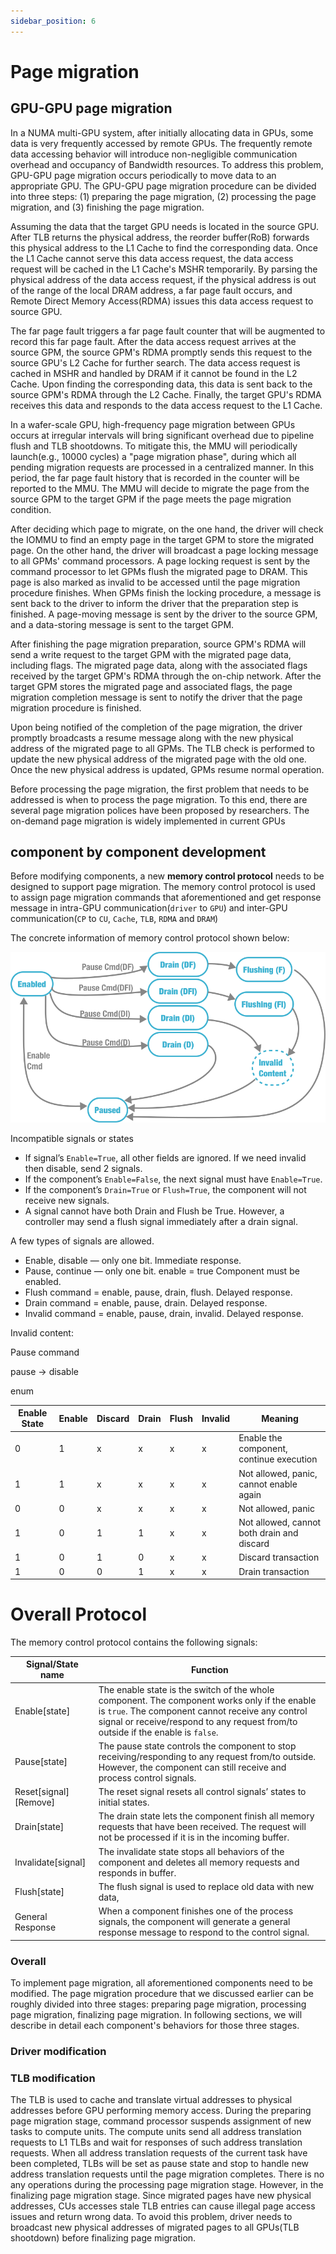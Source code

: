 ```yaml
---
sidebar_position: 6
---
```


# Page migration

## GPU-GPU page migration
In a NUMA multi-GPU system, after initially allocating data in GPUs, some data is very frequently accessed by remote GPUs. The frequently remote data accessing behavior will introduce non-negligible communication overhead and occupancy of Bandwidth resources. To address this problem, GPU-GPU page migration occurs periodically to move data to an appropriate GPU. The GPU-GPU page migration procedure can be divided into three steps: (1) preparing the page migration, (2) processing the page migration, and (3) finishing the page migration.

Assuming the data that the target GPU needs is located in the source GPU. After TLB returns the physical address, the reorder buffer(RoB) forwards this physical address to the L1 Cache to find the corresponding data. Once the L1 Cache cannot serve this data access request, the data access request will be cached in the L1 Cache's MSHR temporarily. By parsing the physical address of the data access request, if the physical address is out of the range of the local DRAM address, a far page fault occurs, and Remote Direct Memory Access(RDMA) issues this data access request to source GPU. 

The far page fault triggers a far page fault counter that will be augmented to record this far page fault. After the data access request arrives at the source GPM, the source GPM's RDMA promptly sends this request to the source GPU's L2 Cache for further search. The data access request is cached in MSHR and handled by DRAM if it cannot be found in the L2 Cache. Upon finding the corresponding data, this data is sent back to the source GPM's RDMA through the L2 Cache. Finally, the target GPU's RDMA receives this data and responds to the data access request to the L1 Cache. 

In a wafer-scale GPU, high-frequency page migration between GPUs occurs at irregular intervals will bring significant overhead due to pipeline flush and TLB shootdowns. To mitigate this, the MMU will periodically launch(e.g., 10000 cycles) a "page migration phase", during which all pending migration requests are processed in a centralized manner. In this period, the far page fault history that is recorded in the counter will be reported to the MMU. The MMU will decide to migrate the page from the source GPM to the target GPM if the page meets the page migration condition. 

After deciding which page to migrate, on the one hand, the driver will check the IOMMU to find an empty page in the target GPM to store the migrated page. On the other hand, the driver will broadcast a page locking message to all GPMs' command processors. A page locking request is sent by the command processor to let GPMs flush the migrated page to DRAM. This page is also marked as invalid to be accessed until the page migration procedure finishes. When GPMs finish the locking procedure, a message is sent back to the driver to inform the driver that the preparation step is finished. A page-moving message is sent by the driver to the source GPM, and a data-storing message is sent to the target GPM. 

After finishing the page migration preparation, source GPM's RDMA will send a write request to the target GPM with the migrated page data, including flags. The migrated page data, along with the associated flags received by the target GPM's RDMA through the on-chip network. After the target GPM stores the migrated page and associated flags, the page migration completion message is sent to notify the driver that the page migration procedure is finished.  

Upon being notified of the completion of the page migration, the driver promptly broadcasts a resume message along with the new physical address of the migrated page to all GPMs. The TLB check is performed to update the new physical address of the migrated page with the old one. Once the new physical address is updated, GPMs resume normal operation.

Before processing the page migration, the first problem that needs to be addressed is when to process the page migration. To this end, there are several page migration polices have been proposed by researchers. The on-demand page migration is widely implemented in current GPUs

## component by component development
Before modifying components, a new __memory control protocol__ needs to be designed to support page migration. The memory control protocol is used to assign page migration commands that aforementioned and get response message in intra-GPU communication(`driver` to `GPU`) and inter-GPU communication(`CP` to `CU`, `Cache`, `TLB`, `RDMA` and `DRAM`)

The concrete information of memory control protocol shown below:

 ![Protocol](./figures/Ideal_memory_controller_FSM.svg)

<!-- <img
  src="./figures/Ideal_memory_controller_FSM.svg"
  alt="FSM"
  style={{ width: '60%', maxWidth: '600px' }}
/> -->

Incompatible signals or states

- If signal’s `Enable=True`, all other fields are ignored. If we need invalid then disable, send 2 signals.
- If the component’s `Enable=False`, the next signal must have `Enable=True`.
- If the component’s `Drain=True` or `Flush=True`, the component will not receive new signals.
- A signal cannot have both Drain and Flush be True. However, a controller may send a flush signal immediately after a drain signal.

A few types of signals are allowed.

- Enable, disable  — only one bit. Immediate response.
- Pause, continue — only one bit. enable = true Component must be enabled.
- Flush command = enable, pause, drain, flush. Delayed response.
- Drain command = enable, pause, drain. Delayed response.
- Invalid command = enable, pause, drain, invalid. Delayed response.

Invalid content: 

Pause command

pause → disable

enum

| Enable State | Enable | Discard | Drain | Flush | Invalid | Meaning |
| --- | --- | --- | --- | --- | --- | --- |
| 0 | 1 | x | x | x | x | Enable the component, continue execution |
| 1 | 1 | x | x | x | x | Not allowed, panic, cannot enable again |
| 0 | 0 | x | x | x | x | Not allowed, panic |
| 1 | 0 | 1 | 1 | x | x | Not allowed, cannot both drain and discard |
| 1 | 0 | 1 | 0 | x | x | Discard transaction |
| 1 | 0 | 0 | 1 | x | x | Drain transaction |

# Overall Protocol

The memory control protocol contains the following signals: 

| Signal/State name | Function |
| --- | --- |
| Enable[state] | The enable state is the switch of the whole component. The component works only if the enable is `true`. The component cannot receive any control signal or receive/respond to any request from/to outside if the enable is `false`. |
| Pause[state]  | The pause state controls the component to stop receiving/responding to any request from/to outside. However, the component can still receive and process control signals. |
| Reset[signal] [Remove] | The reset signal resets all control signals’ states to initial states.  |
| Drain[state] | The drain state lets the component finish all memory requests that have been received. The request will not be processed if it is in the incoming buffer.  |
| Invalidate[signal] | The invalidate state stops all behaviors of the component and deletes all memory requests and responds in buffer. |
| Flush[state] | The flush signal is used to replace old data with new data,  |
| General Response | When a component finishes one of the process signals, the component will generate a general response message to respond to the control signal.  |

### Overall 
To implement page migration, all aforementioned components need to be modified. The page migration procedure that we discussed earlier can be roughly divided into three stages: preparing page migration, processing page migration, finalizing page migration. In following sections, we will describe in detail each component's behaviors for those three stages.

### Driver modification


### TLB modification
<!-- Only CU needs to execute draining operation, when CU stops continuously execute new tasks, all components will be drained. This opinion needs to be discussed in the next meeting  -->
The TLB is used to cache and translate virtual addresses to physical addresses before GPU performing memory access. During the preparing page migration stage, command processor suspends assignment of new tasks to compute units. The compute units send all address translation requests to L1 TLBs and wait for responses of such address translation requests. When all address translation requests of the current task have been completed, TLBs will be set as pause state and stop to handle new address translation requests until the page migration completes. There is no any operations during the processing page migration stage. However, in the finalizing page migration stage. Since migrated pages have new physical addresses, CUs accesses stale TLB entries can cause illegal page access issues and return wrong data. To avoid this problem, driver needs to broadcast new physical addresses of migrated pages to all GPUs(TLB shootdown) before finalizing page migration. 
